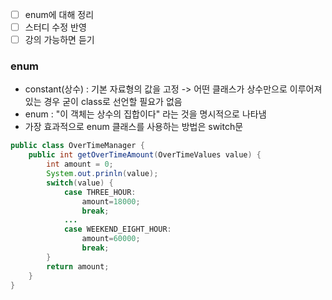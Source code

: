 - [ ] enum에 대해 정리
- [ ] 스터디 수정 반영
- [ ] 강의 가능하면 듣기

### enum
- constant(상수) : 기본 자료형의 값을 고정 -> 어떤 클래스가 상수만으로 이루어져 있는 경우 굳이 class로 선언할 필요가 없음
- enum : "이 객체는 상수의 집합이다" 라는 것을 명시적으로 나타냄
- 가장 효과적으로 enum 클래스를 사용하는 방법은 switch문
```java
public class OverTimeManager {
	public int getOverTimeAmount(OverTimeValues value) {
		int amount = 0;
		System.out.prinln(value);
		switch(value) {
			case THREE_HOUR:
				amount=18000;
				break;
			...
			case WEEKEND_EIGHT_HOUR:
				amount=60000;
				break;
		}
		return amount;
	}
}
```